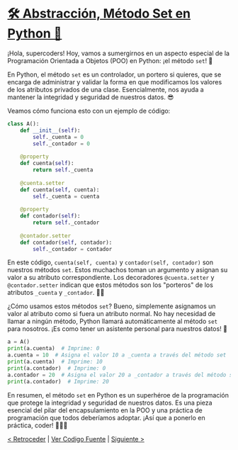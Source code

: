 # [🛠️ Abstracción, Método Set en Python 🐍](https://github.com/YonRasgg/Curso-de-Python-Desde-Cero/blob/main/12.%20Pilares%20de%20Programacion%20Orienteda%20a%20Objetos/4.MetodoSet.py)

¡Hola, supercoders! Hoy, vamos a sumergirnos en un aspecto especial de la Programación Orientada a Objetos (POO) en Python: ¡el método `set`! 🚀

En Python, el método `set` es un controlador, un portero si quieres, que se encarga de administrar y validar la forma en que modificamos los valores de los atributos privados de una clase. Esencialmente, nos ayuda a mantener la integridad y seguridad de nuestros datos. 😎

Veamos cómo funciona esto con un ejemplo de código:

```python
class A(): 
    def __init__(self): 
        self._cuenta = 0
        self._contador = 0 
    
    @property   
    def cuenta(self): 
        return self._cuenta 
    
    @cuenta.setter 
    def cuenta(self, cuenta): 
        self._cuenta = cuenta 
    
    @property 
    def contador(self): 
        return self._contador 
    
    @contador.setter  
    def contador(self, contador): 
        self._contador = contador
```

En este código, `cuenta(self, cuenta)` y `contador(self, contador)` son nuestros métodos `set`. Estos muchachos toman un argumento y asignan su valor a su atributo correspondiente. Los decoradores `@cuenta.setter` y `@contador.setter` indican que estos métodos son los "porteros" de los atributos `_cuenta` y `_contador`. 🚪🔑

¿Cómo usamos estos métodos `set`? Bueno, simplemente asignamos un valor al atributo como si fuera un atributo normal. No hay necesidad de llamar a ningún método, Python llamará automáticamente al método `set` para nosotros. ¡Es como tener un asistente personal para nuestros datos! 👏

```python
a = A() 
print(a.cuenta)  # Imprime: 0
a.cuenta = 10  # Asigna el valor 10 a _cuenta a través del método set
print(a.cuenta)  # Imprime: 10
print(a.contador)  # Imprime: 0
a.contador = 20  # Asigna el valor 20 a _contador a través del método set
print(a.contador)  # Imprime: 20
```

En resumen, el método `set` en Python es un superhéroe de la programación que protege la integridad y seguridad de nuestros datos. Es una pieza esencial del pilar del encapsulamiento en la POO y una práctica de programación que todos deberíamos adoptar. ¡Así que a ponerlo en práctica, coder! 🌟🎉🚀

[< Retroceder](https://github.com/YonRasgg/Curso-de-Python-Desde-Cero/blob/main/12.%20Pilares%20de%20Programacion%20Orienteda%20a%20Objetos/3.MetodoGet.md) | [Ver Codigo Fuente](https://github.com/YonRasgg/Curso-de-Python-Desde-Cero/blob/main/12.%20Pilares%20de%20Programacion%20Orienteda%20a%20Objetos/4.MetodoSet.py) | [Siguiente >](https://github.com/YonRasgg/Curso-de-Python-Desde-Cero/blob/main/12.%20Pilares%20de%20Programacion%20Orienteda%20a%20Objetos/5.Herencia.md)
